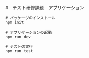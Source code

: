 #　テスト研修課題　アプリケーション

```
# パッケージのインストール
npm init

# アプリケーションの起動
npm run dev

# テストの実行
npm run test
```

